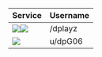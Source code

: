 | Service | Username | 
|---|---------|
| [![](/images/gh.png)](https://github.com/dplayz)[![](/images/glb.png)](https://gitlab.com/dplayz)| /dplayz |
| [![](/images/reddit.png)](https://reddit.com/u/dpG06) | u/dpG06 |